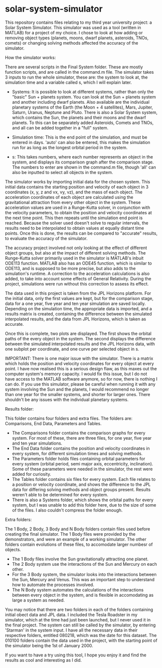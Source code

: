 # solar-system-simulator

This repository contains files relating to my third year university project: a Solar System Simulator. This simulator was used as a tool (written in MATLAB) for a project of my choice. I chose to look at how adding or removing object types (planets, moons, dwarf planets, asteroids, TNOs, comets) or changing solving methods affected the accuracy of the simulator.


How the simulator works:


There are several scripts in the Final System folder. These are mostly function scripts, and are called in the command.m file.
The simulator takes 3 inputs to run the whole simulator, these are: the system to look at, the simulation time and a variable called s, which I will explain later.

- Systems: It is possible to look at different systems, rather than only the "basic" Sun + planets system. You can look at the Sun + planets system and another including dwarf planets. Also available are the individual planetary systems of the Earth (the Moon + 4 satellites), Mars, Jupiter, Saturn, Uranus, Neptune and Pluto. There is also a Solar System system, which contains the Sun, the planets and their moons and the dwarf planets. To this can be separately added Asteroids, Comets and TNOs, and all can be added together in a "full" system.

- Simulation time: This is the end point of the simulation, and must be entered in days. 'auto' can also be entered, this makes the simulation run for as long as the longest orbital period in the system.

- s: This takes numbers, where each number represents an object in the system, and displays its comparison graph after the comparison stage. The numbers to enter are shown in the command.m file, though 'all' can also be inputted to select all objects in the system.


The simulator works by importing initial data for the chosen system. This initial data contains the starting position and velocity of each object in 3 coordinates (x, y, z and vx, vy, vz), and the mass of each object.
The acceleration coordinates of each object are calculated using the gravitational attraction from every other object in the system.
These acceleration values are used in a Runge-Kutta solver, in conjunction with the velocity parameters, to obtain the position and velocity coordinates at the next time point.
This then repeats until the simulation end point is reached.
Because the solver used doesn't solve to regular intervals, the results need to be interpolated to obtain values at equally distant time points.
Once this is done, the results can be compared to "accurate" results, to evaluate the accuracy of the simulator.

The accuracy project involved not only looking at the effect of different object groups, but also at the impact of different solving methods.
The Runge-Kutta solver primarily used in the simulator is MATLAB's inbuit ODE113 function.
MATLAB also has an ODE45 function, which is similar to ODE113, and is supposed to be more precise, but also adds to the simulation's runtime.
A correction to the acceleration calculations is also added, to take into account some effects of General Relativity.
During the project, simulations were run without this correction to assess its effect.

The data used in this project is taken from the JPL Horizons platform.
For the initial data, only the first values are kept, but for the comparison stage, data for a one year, five year and ten year simulation are saved locally.
Depending on the simulation time, the appropriate data is imported, and a results matrix is created, containing the difference between the simulated interpolated results, and the data from JPL Horizons, which is taken as accurate.

Once this is complete, two plots are displayed.
The first shows the orbital paths of the every object in the system.
The second displays the difference between the simulated interpolated results and the JPL Horizons data, with one subplot per coordinate, and one curve per selected object in s.


IMPORTANT: There is one major issue with the simulator.
There is a matrix which holds the position and velocity coordinates for every object at every point.
I have now realised this is a serious design flaw, as this maxes out the computer system's memory capacity.
I would fix this issue, but I do not have access to the MATLAB software anymore, so for now, there is nothing I can do.
If you use this simulator, please be careful when running it with any system involving the Sun and the planets, I would recommend no longer than one year for the smaller systems, and shorter for larger ones.
There shouldn't be any issues with the individual planetary systems.


Results folder:

This folder contains four folders and extra files.
The folders are: Comparisons, End Data, Parameters and Tables.

- The Comparisons folder contains the comparison graphs for every system. For most of these, there are three files, for one year, five year and ten year simulations.
- The End Data folder contains the position and velocity coordinates in every system, for different simulation times and solving methods.
- The Parameters folder holds files containing orbital parameters for every system (orbital period, semi major axis, eccentricity, inclination). Some of these parameters were needed in the simulator, the rest were added for curiosity.
- The Tables folder contains six files for every system. Each file relates to a position or velocity coordinate, and shows the difference to the JPL data for differing solving methods and object groups present. Results weren't able to be determined for every system.
- There is also a Systems folder, which shows the orbital paths for every system, but I was unable to add this folder here, due to the size of some of the files. I also couldn't compress the folder enough.


Extra folders:

The 1 Body, 2 Body, 3 Body and N Body folders contain files used before creating the final simulator.
The 1 Body files were provided by the demonstrators, and were an example of a working simulator.
The other folders contain evolutions of these files, to accomodate larger numbesr of objects.

- The 1 Body files involve the Sun gravitationally attracting one planet.
- The 2 Body system use the interactions of the Sun and Mercury on each other.
- For the 3 Body system, the simulator looks into the interactions between the Sun, Mercury and Venus. This was an important step to understand how to automate the processes involved.
- The N Body system automates the calculations of the interactions between every object in the system, and is flexible in accomodating as large a system as needed.


You may notice that there are two folders in each of the folders containing initial obect data and JPL data.
I included the Tesla Roadster in my simulator, which at the time had just been launched, but I never used it in the final project.
The system can still be called by the simulator, by entering 'Starman' in the system input.
I have all the necessary data in their respective folders, entitled 080218, which was the date for this dataset.
The 010100 folders contain the data used in the project, with the starting point of the simulator being the 1st of January 2000.


If you want to have a try using this tool, I hope you enjoy it and find the results as cool and interesting as I did.
